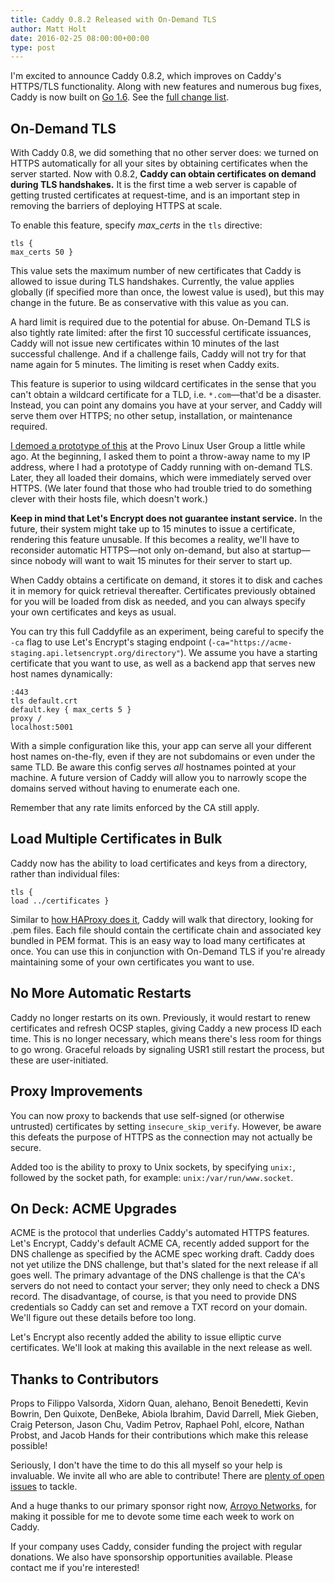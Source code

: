 ```yaml
---
title: Caddy 0.8.2 Released with On-Demand TLS
author: Matt Holt
date: 2016-02-25 08:00:00+00:00
type: post
---
```



I'm excited to announce Caddy 0.8.2, which improves on Caddy's HTTPS/TLS functionality. Along with new features and numerous bug fixes, Caddy is now built on [Go 1.6](https://blog.golang.org/go1.6). See the [full change list](https://github.com/mholt/caddy/releases/tag/v0.8.2).


## On-Demand TLS

With Caddy 0.8, we did something that no other server does: we turned on HTTPS automatically for all your sites by obtaining certificates when the server started. Now with 0.8.2, **Caddy can obtain certificates on demand during TLS handshakes.** It is the first time a web server is capable of getting trusted certificates at request-time, and is an important step in removing the barriers of deploying HTTPS at scale.

To enable this feature, specify *max_certs* in the `tls` directive:

<code class="block"><span class="hl-directive">tls</span> {
	<span class="hl-subdirective">max_certs</span> 50
}</code>

This value sets the maximum number of new certificates that Caddy is allowed to issue during TLS handshakes. Currently, the value applies globally (if specified more than once, the lowest value is used), but this may change in the future. Be as conservative with this value as you can.

A hard limit is required due to the potential for abuse. On-Demand TLS is also tightly rate limited: after the first 10 successful certificate issuances, Caddy will not issue new certificates within 10 minutes of the last successful challenge. And if a challenge fails, Caddy will not try for that name again for 5 minutes. The limiting is reset when Caddy exits.

This feature is superior to using wildcard certificates in the sense that you can't obtain a wildcard certificate for a TLD, i.e. `*.com`&mdash;that'd be a disaster. Instead, you can point any domains you have at your server, and Caddy will serve them over HTTPS; no other setup, installation, or maintenance required.

[I demoed a prototype of this](https://www.youtube.com/watch?v=ZyVA9tuif4s&feature=youtu.be&t=41m26s) at the Provo Linux User Group a little while ago. At the beginning, I asked them to point a throw-away name to my IP address, where I had a prototype of Caddy running with on-demand TLS. Later, they all loaded their domains, which were immediately served over HTTPS. (We later found that those who had trouble tried to do something clever with their hosts file, which doesn't work.)

<b>Keep in mind that Let's Encrypt does not guarantee instant service.</b> In the future, their system might take up to 15 minutes to issue a certificate, rendering this feature unusable. If this becomes a reality, we'll have to reconsider automatic HTTPS&mdash;not only on-demand, but also at startup&mdash;since nobody will want to wait 15 minutes for their server to start up.

When Caddy obtains a certificate on demand, it stores it to disk and caches it in memory for quick retrieval thereafter. Certificates previously obtained for you will be loaded from disk as needed, and you can always specify your own certificates and keys as usual.

You can try this full Caddyfile as an experiment, being careful to specify the `-ca` flag to use Let's Encrypt's staging endpoint (`-ca="https://acme-staging.api.letsencrypt.org/directory"`). We assume you have a starting certificate that you want to use, as well as a backend app that serves new host names dynamically:

<code class="block"><span class="hl-vhost">:443</span>
<span class="hl-directive">tls</span> <span class="hl-arg">default.crt default.key</span> {
	<span class="hl-subdirective">max_certs</span> 5
}
<span class="hl-directive">proxy</span> <span class="hl-arg">/ localhost:5001</span>
</code>

With a simple configuration like this, your app can serve all your different host names on-the-fly, even if they are not subdomains or even under the same TLD. Be aware this config serves *all* hostnames pointed at your machine. A future version of Caddy will allow you to narrowly scope the domains served without having to enumerate each one.

Remember that any rate limits enforced by the CA still apply.



## Load Multiple Certificates in Bulk

Caddy now has the ability to load certificates and keys from a directory, rather than individual files:

<code class="block"><span class="hl-directive">tls</span> {
	<span class="hl-subdirective">load</span> ../certificates
}</code>

Similar to [how HAProxy does it](http://cbonte.github.io/haproxy-dconv/configuration-1.7.html#5.1-crt), Caddy will walk that directory, looking for .pem files. Each file should contain the certificate chain and associated key bundled in PEM format. This is an easy way to load many certificates at once. You can use this in conjunction with On-Demand TLS if you're already maintaining some of your own certificates you want to use.


## No More Automatic Restarts

Caddy no longer restarts on its own. Previously, it would restart to renew certificates and refresh OCSP staples, giving Caddy a new process ID each time. This is no longer necessary, which means there's less room for things to go wrong. Graceful reloads by signaling USR1 still restart the process, but these are user-initiated.


## Proxy Improvements

You can now proxy to backends that use self-signed (or otherwise untrusted) certificates by setting `insecure_skip_verify`. However, be aware this defeats the purpose of HTTPS as the connection may not actually be secure.

Added too is the ability to proxy to Unix sockets, by specifying `unix:`, followed by the socket path, for example: `unix:/var/run/www.socket`.


## On Deck: ACME Upgrades

ACME is the protocol that underlies Caddy's automated HTTPS features. Let's Encrypt, Caddy's default ACME CA, recently added support for the DNS challenge as specified by the ACME spec working draft. Caddy does not yet utilize the DNS challenge, but that's slated for the next release if all goes well. The primary advantage of the DNS challenge is that the CA's servers do not need to contact your server; they only need to check a DNS record. The disadvantage, of course, is that you need to provide DNS credentials so Caddy can set and remove a TXT record on your domain. We'll figure out these details before too long.

Let's Encrypt also recently added the ability to issue elliptic curve certificates. We'll look at making this available in the next release as well.



## Thanks to Contributors

Props to Filippo Valsorda, Xidorn Quan, alehano, Benoit Benedetti, Kevin Bowrin, Den Quixote, DenBeke, Abiola Ibrahim, David Darrell, Miek Gieben, Craig Peterson, Jason Chu, Vadim Petrov, Raphael Pohl, elcore, Nathan Probst, and Jacob Hands for their contributions which make this release possible!

Seriously, I don't have the time to do this all myself so your help is invaluable. We invite all who are able to contribute! There are [plenty of open issues](https://github.com/mholt/caddy/issues) to tackle.

And a huge thanks to our primary sponsor right now, [Arroyo Networks](https://www.arroyonetworks.com), for making it possible for me to devote some time each week to work on Caddy.

If your company uses Caddy, consider funding the project with regular donations. We also have sponsorship opportunities available. Please contact me if you're interested!
